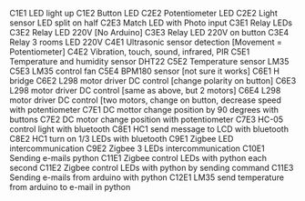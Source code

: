 C1E1 LED light up
C1E2 Button LED
C2E2 Potentiometer LED
C2E2 Light sensor LED split on half
C2E3 Match LED with Photo input
C3E1 Relay LEDs
C3E2 Relay LED 220V [No Arduino]
C3E3 Relay LED 220V on button
C3E4 Relay 3 rooms LED 220V
C4E1 Ultrasonic sensor detection [Movement = Potentiometer]
C4E2 Vibration, touch, sound, infrared, PIR
C5E1 Temperature and humidity sensor DHT22
C5E2 Temperature sensor LM35
C5E3 LM35 control fan
C5E4 BPM180 sensor [not sure it works]
C6E1 H bridge
C6E2 L298 motor driver DC control [change polarity on button]
C6E3 L298 motor driver DC control [same as above, but 2 motors]
C6E4 L298 motor driver DC control [two motors, change on button, decrease speed with potentiometer
C7E1 DC mottor change position by 90 degrees with buttons
C7E2 DC motor change position with potentiometer
C7E3 HC-05 control light with bluetooth
C8E1 HC1 send message to LCD with bluetooth
C8E2 HC1 turn on 1/3 LEDs with bluetooth
C9E1 Zigbee LED intercommunication
C9E2 Zigbee 3 LEDs intercommunication
C10E1 Sending e-mails python
C11E1 Zigbee control LEDs with python each second
C11E2 Zigbee control LEDs with python by sending command
C11E3 Sending e-mails from arduino with python
C12E1 LM35 send temperature from arduino to e-mail in python